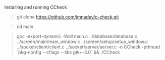 Installing and running CCheck
> git clone https://github.com/imnadev/c-check.git

> cd main

> gcc -export-dynamic -Wall main.c ../database/database.c ../screen/main/main_window.c ../screen/setup/setup_window.c ../socket/client/client.c ../socket/server/server.c -o CCheck -pthread \`pkg-config --cflags --libs gtk+-3.0\` && ./CCheck